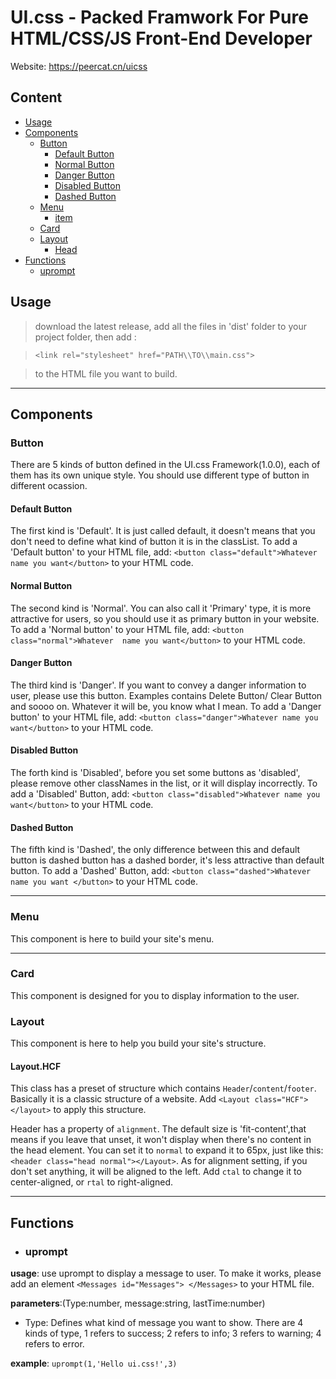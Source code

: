 # UI.css - Packed Framwork For Pure HTML/CSS/JS Front-End Developer

Website: https://peercat.cn/uicss

## Content

- [Usage](#usage)
- [Components](#components)
    - [Button](#button)
        - [Default Button](#default-button)
        - [Normal Button](#normal-button)
        - [Danger Button](#danger-button)
        - [Disabled Button](#disabled-button)
        - [Dashed Button](#dashed-button)
    - [Menu](#menu)
      - [item](#item)
    - [Card](#card)
    - [Layout](#layout)
        - [Head](#layouthead)
- [Functions](#functions)
    - [uprompt](#uprompt)

## Usage
> download the latest release, add all the files in 'dist' folder to your project folder, then add : 

> `<link rel="stylesheet" href="PATH\\TO\\main.css">`

> to the HTML file you want to build.

---

## Components

### **Button**
There are 5 kinds of button defined in the UI.css Framework(1.0.0),
 each of them has its own unique style. You should use different type of button in different ocassion.

#### Default Button

The first kind is 'Default'. It is just called default, it doesn't means that you don't need to define what kind of 
button it is in the classList. To add a 'Default button' to your HTML file, add:
`<button class="default">Whatever name you want</button>`
to your HTML code.

#### Normal Button

The second kind is 'Normal'. You can also call it 'Primary' type, it is more attractive for users, so you should use it 
as primary button in your website. To add a 'Normal button' to your HTML file, add: `<button class="normal">Whatever 
name you want</button>`
to your HTML code.

#### Danger Button

The third kind is 'Danger'. If you want to convey a danger information to user, please use this button. Examples 
contains Delete Button/ Clear Button and soooo on. Whatever it will be, you know what I mean. To add a 'Danger button' 
to your HTML file, add: `<button class="danger">Whatever name you want</button>`
to your HTML code.

#### Disabled Button

The forth kind is 'Disabled', before you set some buttons as 'disabled', please remove other classNames in the list, or 
it will display incorrectly.
To add a 'Disabled' Button, add: `<button class="disabled">Whatever name you want</button>` to your HTML code.

#### Dashed Button

The fifth kind is 'Dashed', the only difference between this and default button is dashed button has a dashed border, 
it's less attractive than default button. To add a 'Dashed' Button, add: `<button class="dashed">Whatever name you want
</button>` to your HTML code.

---

### **Menu**

This component is here to build your site's menu.

---

### **Card**

This component is designed for you to display information to the user.

### **Layout**

This component is here to help you build your site's structure.

#### Layout.HCF

This class has a preset of structure which contains `Header`/`content`/`footer`. Basically it is a 
classic structure of a website. Add `<Layout class="HCF"></layout>` to apply this structure.

 Header has a property of `alignment`. 
The default size is 'fit-content',that means if you leave that unset, it won't display when there's
no content in the head element. You can set it to `normal` to expand it to 65px, just like this:
`<header class="head normal"></Layout>`. As for alignment setting, if you don't set anything, it will
be aligned to the left. Add `ctal` to change it to center-aligned, or `rtal` to right-aligned.

---
## Functions

- ### **uprompt**

**usage**: use uprompt to display a message to user. To make it works, please add an element `<Messages id="Messages">
</Messages>` to your HTML file.

**parameters**:(Type:number, message:string, lastTime:number)

- Type: Defines what kind of message you want to show. There are 4 kinds of type, 1 refers to success;
2 refers to info; 3 refers to warning; 4 refers to error.

**example**: `uprompt(1,'Hello ui.css!',3)`
